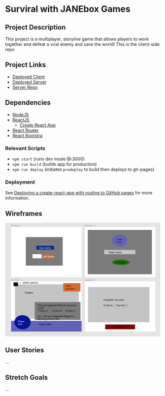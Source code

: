 # Surviral with JANEbox Games

<!-- Put project screenshot here
![]() -->

## Project Description
This project is a multiplayer, storyline game that allows players to work together and defeat a viral enemy and save the world!
This is the client-side repo

## Project Links
* [Deployed Client](https://connietran-dev.github.io/janebox-surviral-client)
* [Deployed Server](https://surviral-server.herokuapp.com/)
* [Server Repo](https://github.com/connietran-dev/janebox-apocaly-server)

## Dependencies
* [NodeJS](https://nodejs.org/es/)
* [ReactJS](https://es.reactjs.org/)
  - [Create React App](https://github.com/facebook/create-react-app)
* [React Router](https://reactrouter.com/web/guides/quick-start)
* [React Bootstra](https://react-bootstrap.github.io/getting-started/introduction/)

### Relevant Scripts
* `npm start` (runs dev mode @:3000)
* `npm run build` (builds app for production)
* `npm run deploy` (initiates `predeploy` to build then deploys to gh-pages)

### Deployment
See [Deploying a create-react-app with routing to GitHub pages](https://levelup.gitconnected.com/deploying-a-create-react-app-with-routing-to-github-pages-f386b6ce84c2) for more information.

## Wireframes
![](./public/wireframes.png)

## User Stories
...

## Stretch Goals
...
